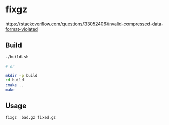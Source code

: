 # fixgz

https://stackoverflow.com/questions/33052406/invalid-compressed-data-format-violated

## Build

```bash
./build.sh

# or

mkdir -p build
cd build
cmake ..
make
```

## Usage

```bash
fixgz  bad.gz fixed.gz
```
